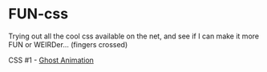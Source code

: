 # FUN-css
Trying out all the cool css available on the net, and see if I can make it more FUN or WEIRDer... (fingers crossed)

CSS #1 - [Ghost Animation](https://www.youtube.com/watch?v=so5gizA6hNo) 
